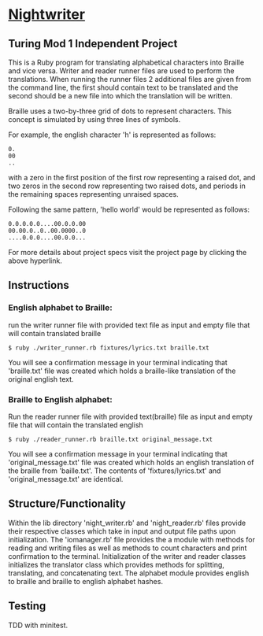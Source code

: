 # [Nightwriter](https://backend.turing.io/module1/projects/night_writer/)

## Turing Mod 1 Independent Project
This is a Ruby program for translating alphabetical characters into Braille and vice versa. Writer and reader runner files are used to perform the translations. When running the runner files 2 additional files are given from the command line, the first should contain text to be translated and the second should be a new file into which the translation will be written. 

Braille uses a two-by-three grid of dots to represent characters. This concept is simulated by using three lines of symbols.

For example, the english character 'h' is represented as follows:

```
0.
00
..
```

with a zero in the first position of the first row representing a raised dot, and two zeros in the second row representing two raised dots, and periods in the remaining spaces representing unraised spaces.

Following the same pattern, 'hello world' would be represented as follows:

```
0.0.0.0.0....00.0.0.00
00.00.0..0..00.0000..0
....0.0.0....00.0.0...
```
For more details about project specs visit the project page by clicking the above hyperlink.
## Instructions

### English alphabet to Braille:

run the writer runner file with provided text file as input and empty file that will contain translated braille

`$ ruby ./writer_runner.rb fixtures/lyrics.txt braille.txt`

You will see a confirmation message in your terminal indicating that 'braille.txt' file was created which holds a braille-like translation of the original english text.

### Braille to English alphabet:

Run the reader runner file with provided text(braille) file as input and empty file that will contain the translated english

`$ ruby ./reader_runner.rb braille.txt original_message.txt`

You will see a confirmation message in your terminal indicating that 'original_message.txt' file was created which holds an english translation of the braille from 'baille.txt'. The contents of 'fixtures/lyrics.txt' and 'original_message.txt' are identical.

## Structure/Functionality
Within the lib directory 'night_writer.rb' and 'night_reader.rb' files provide their respective classes which take in input and output file paths upon initialization. The 'iomanager.rb' file provides the a module with methods for reading and writing files as well as methods to count characters and print confirmation to the terminal. Initialization of the writer and reader classes initializes the translator class which provides methods for splitting, translating, and concatenating text. The alphabet module provides english to braille and braille to english alphabet hashes.

## Testing
TDD with minitest.

